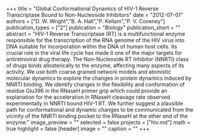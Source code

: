 +++
title = "Global Conformational Dynamics of HIV-1 Reverse Transcriptase Bound to Non-Nucleoside Inhibitors"
date = "2012-07-01"
authors = ["D. W. Wright","B. A. Hall","P. Kellam","P. V. Coveney"]
publication_types = ["2"]
publication = "_Biology_"
publication_short = ""
abstract = "HIV-1 Reverse Transcriptase (RT) is a multifunctional enzyme responsible for the transcription of the RNA genome of the HIV virus into DNA suitable for incorporation within the DNA of human host cells. Its crucial role in the viral life cycle has made it one of the major targets for antiretroviral drug therapy. The Non-Nucleoside RT Inhibitor (NNRTI) class of drugs binds allosterically to the enzyme, affecting many aspects of its activity. We use both coarse grained network models and atomistic molecular dynamics to explore the changes in protein dynamics induced by NNRTI binding. We identify changes in the flexibility and conformation of residue Glu396 in the RNaseH primer grip which could provide an explanation for the acceleration in RNaseH cleavage rate observed experimentally in NNRTI bound HIV-1 RT. We further suggest a plausible path for conformational and dynamic changes to be communicated from the vicinity of the NNRTI binding pocket to the RNaseH at the other end of the enzyme."
image_preview = ""
selected = false
projects = ["hiv.md"]
math = true
highlight = false
[header]
image = ""
caption = ""
+++

